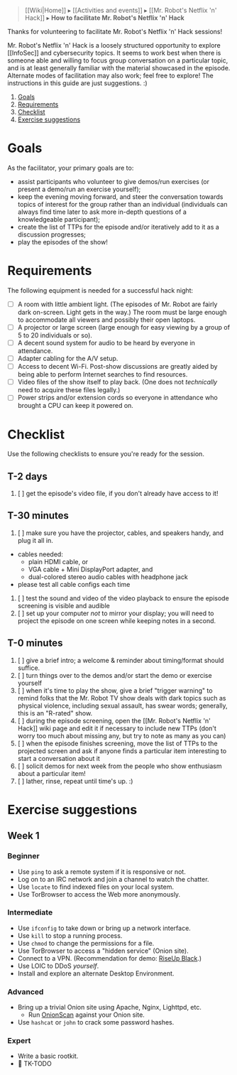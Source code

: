 > [[Wiki|Home]] ▸ [[Activities and events]] ▸ [[Mr. Robot's Netflix 'n' Hack]] ▸ **How to facilitate Mr. Robot's Netflix 'n' Hack**

Thanks for volunteering to facilitate Mr. Robot's Netflix 'n' Hack sessions!

Mr. Robot's Netflix 'n' Hack is a loosely structured opportunity to explore [[InfoSec]] and cybersecurity topics. It seems to work best when there is someone able and willing to focus group conversation on a particular topic, and is at least generally familiar with the material showcased in the episode. Alternate modes of facilitation may also work; feel free to explore! The instructions in this guide are just suggestions. :)

1. [Goals](#goals)
1. [Requirements](#requirements)
1. [Checklist](#checklist)
1. [Exercise suggestions](#exercise-suggestions)

# Goals

As the facilitator, your primary goals are to:

* assist participants who volunteer to give demos/run exercises (or present a demo/run an exercise yourself);
* keep the evening moving forward, and steer the conversation towards topics of interest for the group rather than an individual (individuals can always find time later to ask more in-depth questions of a knowledgeable participant);
* create the list of TTPs for the episode and/or iteratively add to it as a discussion progresses;
* play the episodes of the show!

# Requirements

The following equipment is needed for a successful hack night:

* [ ] A room with little ambient light. (The episodes of Mr. Robot are fairly dark on-screen. Light gets in the way.) The room must be large enough to accommodate all viewers and possibly their open laptops.
* [ ] A projector or large screen (large enough for easy viewing by a group of 5 to 20 individuals or so).
* [ ] A decent sound system for audio to be heard by everyone in attendance.
* [ ] Adapter cabling for the A/V setup.
* [ ] Access to decent Wi-Fi. Post-show discussions are greatly aided by being able to perform Internet searches to find resources.
* [ ] Video files of the show itself to play back. (One does not *technically* need to acquire these files legally.)
* [ ] Power strips and/or extension cords so everyone in attendance who brought a CPU can keep it powered on.

# Checklist

Use the following checklists to ensure you're ready for the session.

## T-2 days

1. [ ] get the episode's video file, if you don't already have access to it!

## T-30 minutes

1. [ ] make sure you have the projector, cables, and speakers handy, and plug it all in.
  * cables needed:
    * plain HDMI cable, or
    * VGA cable + Mini DisplayPort adapter, and
    * dual-colored stereo audio cables with headphone jack
  * please test all cable configs each time
1. [ ] test the sound and video of the video playback to ensure the episode screening is visible and audible
1. [ ] set up your computer *not* to mirror your display; you will need to project the episode on one screen while keeping notes in a second.

## T-0 minutes

1. [ ] give a brief intro; a welcome & reminder about timing/format should suffice.
1. [ ] turn things over to the demos and/or start the demo or exercise yourself
1. [ ] when it's time to play the show, give a brief "trigger warning" to remind folks that the Mr. Robot TV show deals with dark topics such as physical violence, including sexual assault, has swear words; generally, this is an "R-rated" show.
1. [ ] during the episode screening, open the [[Mr. Robot's Netflix 'n' Hack]] wiki page and edit it if necessary to include new TTPs (don't worry too much about missing any, but try to note as many as you can)
1. [ ] when the episode finishes screening, move the list of TTPs to the projected screen and ask if anyone finds a particular item interesting to start a conversation about it
1. [ ] solicit demos for next week from the people who show enthusiasm about a particular item!
1. [ ] lather, rinse, repeat until time's up. :)

# Exercise suggestions

## Week 1

### Beginner

* Use `ping` to ask a remote system if it is responsive or not.
* Log on to an IRC network and join a channel to watch the chatter.
* Use `locate` to find indexed files on your local system.
* Use TorBrowser to access the Web more anonymously.

### Intermediate

* Use `ifconfig` to take down or bring up a network interface.
* Use `kill` to stop a running process.
* Use `chmod` to change the permissions for a file.
* Use TorBrowser to access a "hidden service" (Onion site).
* Connect to a VPN. (Recommendation for demo: [RiseUp Black](https://riseup.net/en/vpn).)
* Use LOIC to DDoS *yourself*.
* Install and explore an alternate Desktop Environment.

### Advanced

* Bring up a trivial Onion site using Apache, Nginx, Lighttpd, etc.
  * Run [OnionScan](https://onionscan.org/) against your Onion site.
* Use `hashcat` or `john` to crack some password hashes.

### Expert

* Write a basic rootkit.
* 🚧 TK-TODO
